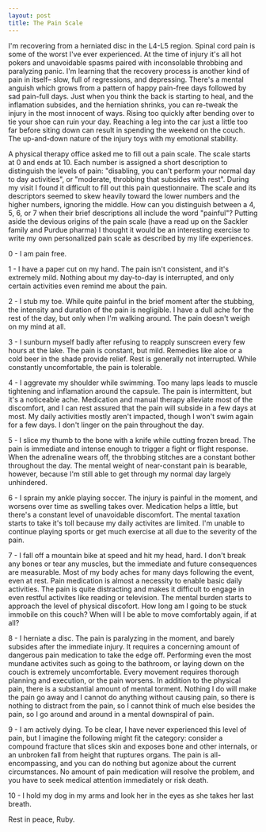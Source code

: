 ```yaml
---
layout: post
title: The Pain Scale
---
```


I'm recovering from a herniated disc in the L4-L5 region. Spinal cord pain is
some of the worst I've ever experienced. At the time of injury it's all hot
pokers and unavoidable spasms paired with inconsolable throbbing and paralyzing
panic. I'm learning that the recovery process is another kind of pain in
itself– slow, full of regressions, and depressing. There's a mental
anguish which grows from a pattern of happy pain-free days followed by sad
pain-full days. Just when you think the back is starting to heal, and the
inflamation subsides, and the herniation shrinks, you can re-tweak the injury in
the most innocent of ways. Rising too quickly after bending over to tie your
shoe can ruin your day. Reaching a leg into the car just a little too far before
siting down can result in spending the weekend on the couch. The up-and-down
nature of the injury toys with my emotional stability.

A physical therapy office asked me to fill out a pain scale. The scale starts at
0 and ends at 10. Each number is assigned a short description to distinguish the
levels of pain: "disabling, you can't perform your normal day to day
activities", or "moderate, throbbing that subsides with rest". During my visit I
found it difficult to fill out this pain questionnaire. The scale and its
descriptors seemed to skew heavily toward the lower numbers and the higher
numbers, ignoring the middle. How can you distinguish between a 4, 5, 6, or 7
when their brief descriptions all include the word "painful"? Putting aside the
devious origins of the pain scale (have a read up on the Sackler family and
Purdue pharma) I thought it would be an interesting exercise to write my own
personalized pain scale as described by my life experiences.

0 - I am pain free.

1 - I have a paper cut on my hand. The pain isn't consistent, and it's extremely
mild. Nothing about my day-to-day is interrupted, and only certain activities
even remind me about the pain.

2 - I stub my toe. While quite painful in the brief moment after the stubbing,
the intensity and duration of the pain is negligible. I have a dull ache for the
rest of the day, but only when I'm walking around. The pain doesn't weigh on my
mind at all.

3 - I sunburn myself badly after refusing to reapply sunscreen every few hours
at the lake. The pain is constant, but mild. Remedies like aloe or a cold beer
in the shade provide relief. Rest is generally not interrupted. While constantly
uncomfortable, the pain is tolerable.

4 - I aggrevate my shoulder while swimming. Too many laps leads to muscle
tightening and inflamation around the capsule. The pain is intermittent, but
it's a noticeable ache. Medication and manual therapy alleviate most of the
discomfort, and I can rest assured that the pain will subside in a few days at
most. My daily activities mostly aren't impacted, though I won't swim again for
a few days. I don't linger on the pain throughout the day.

5 - I slice my thumb to the bone with a knife while cutting frozen bread. The
pain is immediate and intense enough to trigger a fight or flight response. When
the adrenaline wears off, the throbbing stitches are a constant bother
throughout the day. The mental weight of near-constant pain is bearable,
however, because I'm still able to get through my normal day largely unhindered.

6 - I sprain my ankle playing soccer. The injury is painful in the moment, and
worsens over time as swelling takes over. Medication helps a little, but there's
a constant level of unavoidable discomfort. The mental taxation starts to take
it's toll because my daily activites are limited. I'm unable to continue playing
sports or get much exercise at all due to the severity of the pain.

7 - I fall off a mountain bike at speed and hit my head, hard. I don't break any
bones or tear any muscles, but the immediate and future consequences are
measurable. Most of my body aches for many days following the event, even at
rest. Pain medication is almost a necessity to enable basic daily activities.
The pain is quite distracting and makes it difficult to engage in even restful
activites like reading or television. The mental burden starts to approach the
level of physical discofort. How long am I going to be stuck immobile on this
couch?  When will I be able to move comfortably again, if at all?

8 - I herniate a disc. The pain is paralyzing in the moment, and barely subsides
after the immediate injury. It requires a concerning amount of dangerous pain
medication to take the edge off. Performing even the most mundane activites such
as going to the bathroom, or laying down on the couch is extremely
uncomfortable. Every movement requires thorough planning and execution, or the
pain worsens. In addition to the physical pain, there is a substantial amount of
mental torment. Nothing I do will make the pain go away and I cannot do anything
without causing pain, so there is nothing to distract from the pain, so I cannot
think of much else besides the pain, so I go around and around in a mental
downspiral of pain.

9 - I am actively dying. To be clear, I have never experienced this level of
pain, but I imagine the following might fit the category: consider a compound
fracture that slices skin and exposes bone and other internals, or an unbroken
fall from height that ruptures organs. The pain is all-encompassing, and you can
do nothing but agonize about the current circumstances. No amount of pain
medication will resolve the problem, and you have to seek medical attention
immediately or risk death.

10 - I hold my dog in my arms and look her in the eyes as she takes her last
breath.

Rest in peace, Ruby.
